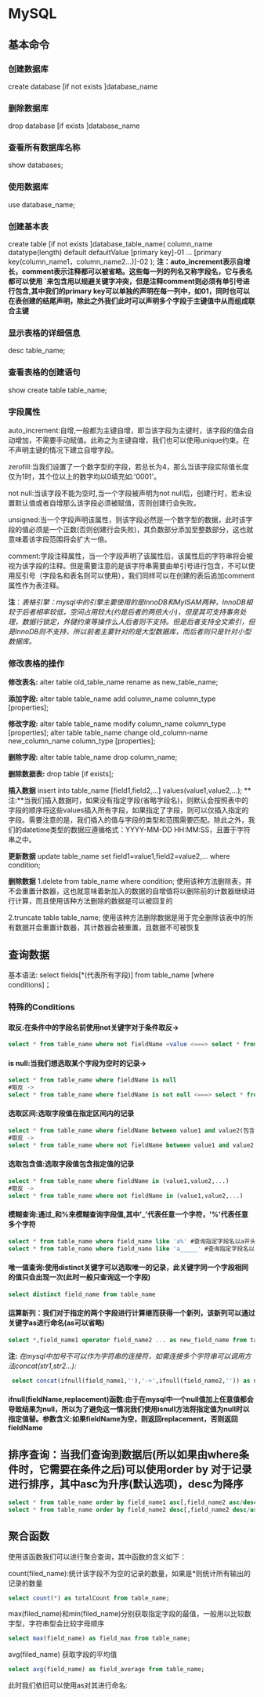# MySQL

## 基本命令

### 创建数据库

create database [if not exists ]database_name

### 删除数据库

drop database [if exists ]database_name

### 查看所有数据库名称

show databases;

### 使用数据库

use database_name;

### 创建基本表

create table [if not exists ]database_table_name(
    column_name datatype(length) default defaultValue [primary key]-01
    ...
    [primary key(column_name1，column_name2...)]-02
    );
**注：auto_increment表示自增长，comment表示注释都可以被省略。这些每一列的列名又称字段名，它与表名都可以使用 `来包含用以规避关键字冲突，但是注释comment则必须有单引号进行包含,其中我们的primary key可以单独的声明在每一列中，如01，同时也可以在表创建的结尾声明，除此之外我们此时可以声明多个字段于主键值中从而组成联合主键**

### 显示表格的详细信息

desc table_name;

### 查看表格的创建语句

show create table table_name;

### 字段属性

auto_increment:自增,一般都为主键自增，即当该字段为主键时，该字段的值会自动增加，不需要手动赋值。此称之为主键自增，我们也可以使用unique约束。在不声明主键的情况下建立自增字段。

zerofill:当我们设置了一个数字型的字段，若总长为4，那么当该字段实际值长度仅为1时，其个位以上的数字均以0填充如:'0001'。

not null:当该字段不能为空时,当一个字段被声明为not null后，创建行时，若未设置默认值或者自增那么该字段必须被赋值，否则创建行会失败。

unsigned:当一个字段声明该属性，则该字段必然是一个数字型的数据，此时该字段的值必须是一个正数(否则创建行会失败)，其负数部分添加至整数部分，这也就意味着该字段范围将会扩大一倍。

comment:字段注释属性，当一个字段声明了该属性后，该属性后的字符串将会被视为该字段的注释。但是需要注意的是该字符串需要由单引号进行包含，不可以使用反引号（字段名和表名则可以使用），我们同样可以在创建的表后追加comment属性作为表注释。

**注**：*表格引擎：mysql中的引擎主要使用的是InnoDB和MyISAM两种，InnoDB相较于后者相率较低，空间占用较大(约是后者的两倍大小)，但是其可支持事务处理，数据行锁定，外键约束等操作么人后者则不支持。但是后者支持全文索引，但是InnoDB则不支持，所以前者主要针对的是大型数据库，而后者则只是针对小型数据库。*

### 修改表格的操作

**修改表名:**
alter table old_table_name rename as new_table_name;

**添加字段:**
alter table table_name add column_name column_type [properties];

**修改字段:**
alter table table_name modify column_name column_type [properties];
alter table table_name change old_column-name new_column_name column_type [properties];

**删除字段:**
alter table table_name drop column_name;

**删除数据表:**
drop table [if exists];

**插入数据**
insert into table_name [field1,field2,...] values(value1,value2,...);
**注:**当我们插入数据时，如果没有指定字段(省略字段名)，则默认会按照表中的字段的顺序将这些values插入所有字段，如果指定了字段，则可以仅插入指定的字段。需要注意的是，我们插入的值与字段的类型和范围需要匹配。除此之外，我们的datetime类型的数据应遵循格式：YYYY-MM-DD HH:MM:SS，且置于字符串之中。

**更新数据**
update table_name set field1=value1,field2=value2,... where condition;

**删除数据**
1.delete from table_name where condition; 使用该种方法删除表，并不会重置计数器，这也就意味着新加入的数据的自增值将以删除前的计数器继续进行计算，而且使用该种方法删除的数据是可以被回复的

2.truncate table table_name; 使用该种方法删除数据是用于完全删除该表中的所有数据并会重置计数器，其计数器会被重置，且数据不可被恢复

## 查询数据

基本语法: select fields[*(代表所有字段)] from table_name [where conditions]；

### 特殊的Conditions

#### 取反:在条件中的字段名前使用not关键字对于条件取反->

```sql
select * from table_name where not fieldName =value <===> select * from table_name where not fieldName =value
```

#### is null:当我们想选取某个字段为空时的记录->

```sql
select * from table_name where fieldName is null 
#取反 ->
select * from table_name where fieldName is not null <===> select * from table_name where not fieldName is null
```

#### 选取区间:选取字段值在指定区间内的记录

```sql
select * from table_name where fieldName between value1 and value2(包含value1和value2)
#取反 ->
select * from table_name where not fieldName between value1 and value2
```

#### 选取包含值:选取字段值包含指定值的记录

```sql
select * from table_name where fieldName in (value1,value2,...)
#取反 ->
select * from table_name where not fieldName in (value1,value2,...)
```

#### 模糊查询:通过_和%来模糊查询字段值,其中'_'代表任意一个字符，'%'代表任意多个字符

```sql
select * from table_name where field_name like 'a%' #查询指定字段名以a开头的记录
select * from table_name where field_name like 'a_____' #查询指定字段名以a开头且由五个字符组成的的记录 
```

#### 唯一值查询:使用distinct关键字可以选取唯一的记录，此关键字同一个字段相同的值只会出现一次(此时一般只查询这一个字段)

```sql
select distinct field_name from table_name
```

#### 运算新列：我们对于指定的两个字段进行计算继而获得一个新列，该新列可以通过关键字as进行命名(as可以省略)

```sql
select *,field_name1 operator field_name2 ... as new_field_name from table_name 
```

**注:** *在mysql中加号不可以作为字符串的连接符，如需连接多个字符串可以调用方法concat(str1,str2...):*

```sql
 select concat(ifnull(field_name1,''),'->',ifnull(field_name2,'')) as new_field_name from table_name;
```

#### ifnull(fieldName,replacement)函数:由于在mysql中一个null值加上任意值都会导致结果为null，所以为了避免这一情况我们使用isnull方法将指定值为null时以指定值替。参数含义:如果fieldName为空，则返回replacement，否则返回fieldName

## 排序查询：当我们查询到数据后(所以如果由where条件时，它需要在条件之后)可以使用order by 对于记录进行排序，其中asc为升序(默认选项)，desc为降序

```sql
select * from table_name order by field_name1 asc[,field_name2 asc/desc...];
select * from table_name order by field_name2 desc[,field_name2 desc/asc...];
```

## 聚合函数

使用该函数我们可以进行聚合查询，其中函数的含义如下：

count(filed_name):统计该字段不为空的记录的数量，如果是\*则统计所有输出的记录的数量

```sql
select count(*) as totalCount from table_name;
```

max(filed_name)和min(filed_name)分别获取指定字段的最值，一般用以比较数字型，字符串型会比较字母顺序

```sql
select max(field_name) as field_max from table_name;
```

avg(filed_name) 获取字段的平均值

```sql
select avg(field_name) as field_average from table_name;
```

此时我们依旧可以使用as对其进行命名:

